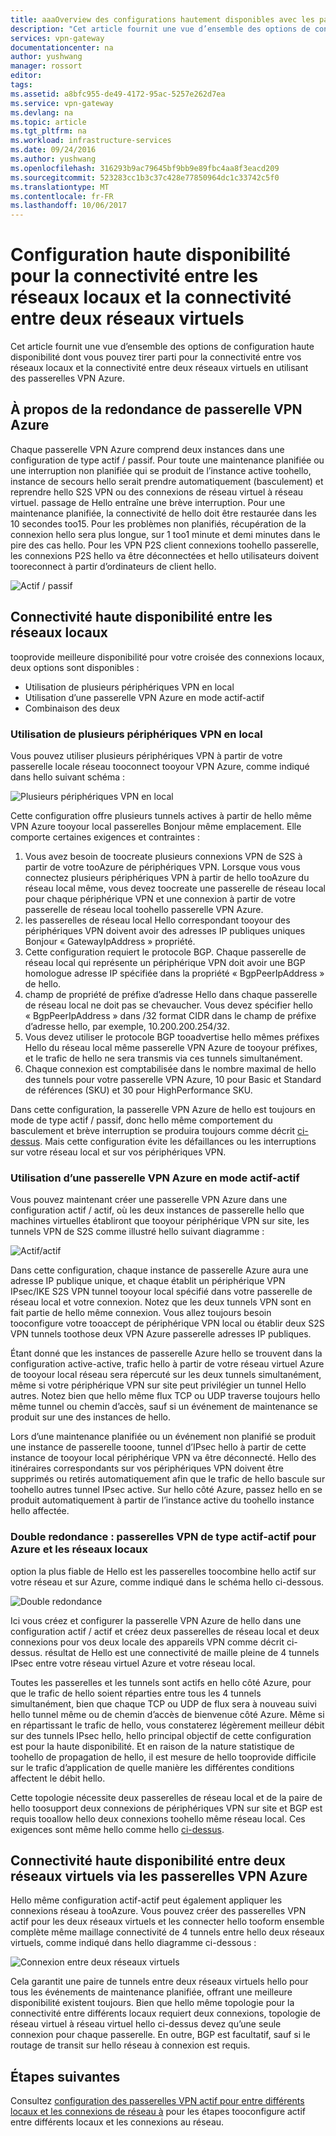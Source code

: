 ```yaml
---
title: aaaOverview des configurations hautement disponibles avec les passerelles VPN Azure | Documents Microsoft
description: "Cet article fournit une vue d’ensemble des options de configuration haute disponibilité à l’aide de passerelles VPN Azure."
services: vpn-gateway
documentationcenter: na
author: yushwang
manager: rossort
editor: 
tags: 
ms.assetid: a8bfc955-de49-4172-95ac-5257e262d7ea
ms.service: vpn-gateway
ms.devlang: na
ms.topic: article
ms.tgt_pltfrm: na
ms.workload: infrastructure-services
ms.date: 09/24/2016
ms.author: yushwang
ms.openlocfilehash: 316293b9ac79645bf9bb9e89fbc4aa8f3eacd209
ms.sourcegitcommit: 523283cc1b3c37c428e77850964dc1c33742c5f0
ms.translationtype: MT
ms.contentlocale: fr-FR
ms.lasthandoff: 10/06/2017
---
```

# <a name="highly-available-cross-premises-and-vnet-to-vnet-connectivity"></a>Configuration haute disponibilité pour la connectivité entre les réseaux locaux et la connectivité entre deux réseaux virtuels
Cet article fournit une vue d’ensemble des options de configuration haute disponibilité dont vous pouvez tirer parti pour la connectivité entre vos réseaux locaux et la connectivité entre deux réseaux virtuels en utilisant des passerelles VPN Azure.

## <a name = "activestandby"></a>À propos de la redondance de passerelle VPN Azure
Chaque passerelle VPN Azure comprend deux instances dans une configuration de type actif / passif. Pour toute une maintenance planifiée ou une interruption non planifiée qui se produit de l’instance active toohello, instance de secours hello serait prendre automatiquement (basculement) et reprendre hello S2S VPN ou des connexions de réseau virtuel à réseau virtuel. passage de Hello entraîne une brève interruption. Pour une maintenance planifiée, la connectivité de hello doit être restaurée dans les 10 secondes too15. Pour les problèmes non planifiés, récupération de la connexion hello sera plus longue, sur 1 too1 minute et demi minutes dans le pire des cas hello. Pour les VPN P2S client connexions toohello passerelle, les connexions P2S hello va être déconnectées et hello utilisateurs doivent tooreconnect à partir d’ordinateurs de client hello.

![Actif / passif](./media/vpn-gateway-highlyavailable/active-standby.png)

## <a name="highly-available-cross-premises-connectivity"></a>Connectivité haute disponibilité entre les réseaux locaux
tooprovide meilleure disponibilité pour votre croisée des connexions locaux, deux options sont disponibles :

* Utilisation de plusieurs périphériques VPN en local
* Utilisation d’une passerelle VPN Azure en mode actif-actif
* Combinaison des deux

### <a name = "activeactiveonprem"></a>Utilisation de plusieurs périphériques VPN en local
Vous pouvez utiliser plusieurs périphériques VPN à partir de votre passerelle locale réseau tooconnect tooyour VPN Azure, comme indiqué dans hello suivant schéma :

![Plusieurs périphériques VPN en local](./media/vpn-gateway-highlyavailable/multiple-onprem-vpns.png)

Cette configuration offre plusieurs tunnels actives à partir de hello même VPN Azure tooyour local passerelles Bonjour même emplacement. Elle comporte certaines exigences et contraintes :

1. Vous avez besoin de toocreate plusieurs connexions VPN de S2S à partir de votre tooAzure de périphériques VPN. Lorsque vous vous connectez plusieurs périphériques VPN à partir de hello tooAzure du réseau local même, vous devez toocreate une passerelle de réseau local pour chaque périphérique VPN et une connexion à partir de votre passerelle de réseau local toohello passerelle VPN Azure.
2. les passerelles de réseau local Hello correspondant tooyour des périphériques VPN doivent avoir des adresses IP publiques uniques Bonjour « GatewayIpAddress » propriété.
3. Cette configuration requiert le protocole BGP. Chaque passerelle de réseau local qui représente un périphérique VPN doit avoir une BGP homologue adresse IP spécifiée dans la propriété « BgpPeerIpAddress » de hello.
4. champ de propriété de préfixe d’adresse Hello dans chaque passerelle de réseau local ne doit pas se chevaucher. Vous devez spécifier hello « BgpPeerIpAddress » dans /32 format CIDR dans le champ de préfixe d’adresse hello, par exemple, 10.200.200.254/32.
5. Vous devez utiliser le protocole BGP tooadvertise hello mêmes préfixes Hello du réseau local même passerelle VPN Azure de tooyour préfixes, et le trafic de hello ne sera transmis via ces tunnels simultanément.
6. Chaque connexion est comptabilisée dans le nombre maximal de hello des tunnels pour votre passerelle VPN Azure, 10 pour Basic et Standard de références (SKU) et 30 pour HighPerformance SKU. 

Dans cette configuration, la passerelle VPN Azure de hello est toujours en mode de type actif / passif, donc hello même comportement du basculement et brève interruption se produira toujours comme décrit [ci-dessus](#activestandby). Mais cette configuration évite les défaillances ou les interruptions sur votre réseau local et sur vos périphériques VPN.

### <a name="active-active-azure-vpn-gateway"></a>Utilisation d’une passerelle VPN Azure en mode actif-actif
Vous pouvez maintenant créer une passerelle VPN Azure dans une configuration actif / actif, où les deux instances de passerelle hello que machines virtuelles établiront que tooyour périphérique VPN sur site, les tunnels VPN de S2S comme illustré hello suivant diagramme :

![Actif/actif](./media/vpn-gateway-highlyavailable/active-active.png)

Dans cette configuration, chaque instance de passerelle Azure aura une adresse IP publique unique, et chaque établit un périphérique VPN IPsec/IKE S2S VPN tunnel tooyour local spécifié dans votre passerelle de réseau local et votre connexion. Notez que les deux tunnels VPN sont en fait partie de hello même connexion. Vous allez toujours besoin tooconfigure votre tooaccept de périphérique VPN local ou établir deux S2S VPN tunnels toothose deux VPN Azure passerelle adresses IP publiques.

Étant donné que les instances de passerelle Azure hello se trouvent dans la configuration active-active, trafic hello à partir de votre réseau virtuel Azure de tooyour local réseau sera répercuté sur les deux tunnels simultanément, même si votre périphérique VPN sur site peut privilégier un tunnel Hello autres. Notez bien que hello même flux TCP ou UDP traverse toujours hello même tunnel ou chemin d’accès, sauf si un événement de maintenance se produit sur une des instances de hello.

Lors d’une maintenance planifiée ou un événement non planifié se produit une instance de passerelle tooone, tunnel d’IPsec hello à partir de cette instance de tooyour local périphérique VPN va être déconnecté. Hello des itinéraires correspondants sur vos périphériques VPN doivent être supprimés ou retirés automatiquement afin que le trafic de hello bascule sur toohello autres tunnel IPsec active. Sur hello côté Azure, passez hello en se produit automatiquement à partir de l’instance active du toohello instance hello affectée.

### <a name="dual-redundancy-active-active-vpn-gateways-for-both-azure-and-on-premises-networks"></a>Double redondance : passerelles VPN de type actif-actif pour Azure et les réseaux locaux
option la plus fiable de Hello est les passerelles toocombine hello actif sur votre réseau et sur Azure, comme indiqué dans le schéma hello ci-dessous.

![Double redondance](./media/vpn-gateway-highlyavailable/dual-redundancy.png)

Ici vous créez et configurer la passerelle VPN Azure de hello dans une configuration actif / actif et créez deux passerelles de réseau local et deux connexions pour vos deux locale des appareils VPN comme décrit ci-dessus. résultat de Hello est une connectivité de maille pleine de 4 tunnels IPsec entre votre réseau virtuel Azure et votre réseau local.

Toutes les passerelles et les tunnels sont actifs en hello côté Azure, pour que le trafic de hello soient réparties entre tous les 4 tunnels simultanément, bien que chaque TCP ou UDP de flux sera à nouveau suivi hello tunnel même ou de chemin d’accès de bienvenue côté Azure. Même si en répartissant le trafic de hello, vous constaterez légèrement meilleur débit sur des tunnels IPsec hello, hello principal objectif de cette configuration est pour la haute disponibilité. Et en raison de la nature statistique de toohello de propagation de hello, il est mesure de hello tooprovide difficile sur le trafic d’application de quelle manière les différentes conditions affectent le débit hello.

Cette topologie nécessite deux passerelles de réseau local et de la paire de hello toosupport deux connexions de périphériques VPN sur site et BGP est requis tooallow hello deux connexions toohello même réseau local. Ces exigences sont même hello comme hello [ci-dessus](#activeactiveonprem). 

## <a name="highly-available-vnet-to-vnet-connectivity-through-azure-vpn-gateways"></a>Connectivité haute disponibilité entre deux réseaux virtuels via les passerelles VPN Azure
Hello même configuration actif-actif peut également appliquer les connexions réseau à tooAzure. Vous pouvez créer des passerelles VPN actif pour les deux réseaux virtuels et les connecter hello tooform ensemble complète même maillage connectivité de 4 tunnels entre hello deux réseaux virtuels, comme indiqué dans hello diagramme ci-dessous :

![Connexion entre deux réseaux virtuels](./media/vpn-gateway-highlyavailable/vnet-to-vnet.png)

Cela garantit une paire de tunnels entre deux réseaux virtuels hello pour tous les événements de maintenance planifiée, offrant une meilleure disponibilité existent toujours. Bien que hello même topologie pour la connectivité entre différents locaux requiert deux connexions, topologie de réseau virtuel à réseau virtuel hello ci-dessus devez qu’une seule connexion pour chaque passerelle. En outre, BGP est facultatif, sauf si le routage de transit sur hello réseau à connexion est requis.

## <a name="next-steps"></a>Étapes suivantes
Consultez [configuration des passerelles VPN actif pour entre différents locaux et les connexions de réseau à](vpn-gateway-activeactive-rm-powershell.md) pour les étapes tooconfigure actif entre différents locaux et les connexions au réseau.

